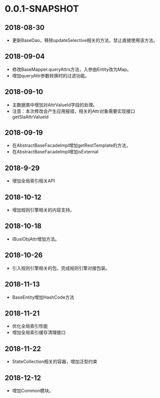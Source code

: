 # 0.0.1-SNAPSHOT
## 2018-08-30
* 更新BaseDao，移除updateSelective相关的方法，禁止直接使用该方法。

## 2018-09-04 
* 修改BaseMapper.queryAttrs方法，入参由Entity改为Map。
* 增加queryAttr参数转换时的过滤功能。

## 2018-09-10
* 主数据类中增加对AttrValueId字段的处理。
* 注意：本次修改会产生应用报错，相关的Attr对象需要实现接口 getSlaAttrValueId

## 2018-09-19
* 在AbstractBaseFacadeImpl增加getRestTemplate的方法，
* 在AbstractBaseFacadeImpl增加isExternal

## 2018-9-29
* 增加全局索引相关API

## 2018-10-12
* 增加规则引擎相关的内容支持。

## 2018-10-18
* IBusiObjAttr增加方法。
## 2018-10-26
* 引入规则引擎相关的包，完成规则引擎对接包装。
## 2018-11-13
* BaseEntity增加HashCode方法
## 2018-11-21
* 优化全局索引性能
* 增加全局索引缓存清理接口
## 2018-11-22
* StateCollection相关的容器，增加泛型约束
## 2018-12-12
* 增加Common模块。

